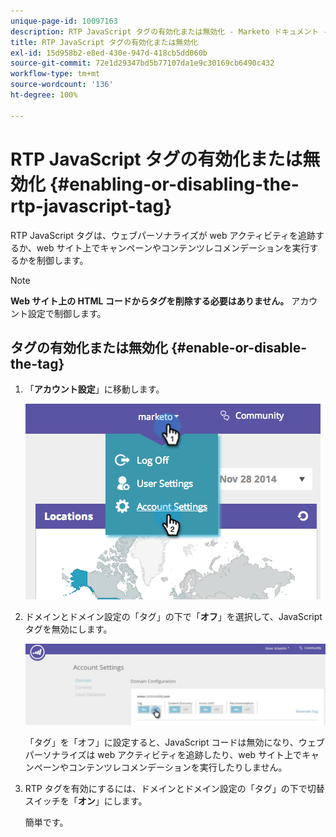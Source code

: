 ```yaml
---
unique-page-id: 10097163
description: RTP JavaScript タグの有効化または無効化 - Marketo ドキュメント - 製品ドキュメント
title: RTP JavaScript タグの有効化または無効化
exl-id: 15d958b2-e8ed-430e-947d-418cb5dd060b
source-git-commit: 72e1d29347bd5b77107da1e9c30169cb6490c432
workflow-type: tm+mt
source-wordcount: '136'
ht-degree: 100%

---
```


# RTP JavaScript タグの有効化または無効化 {#enabling-or-disabling-the-rtp-javascript-tag}

RTP JavaScript タグは、ウェブパーソナライズが web アクティビティを追跡するか、web サイト上でキャンペーンやコンテンツレコメンデーションを実行するかを制御します。

>[!NOTE]
>
>**Web サイト上の HTML コードからタグを削除する必要はありません。** アカウント設定で制御します。

## タグの有効化または無効化 {#enable-or-disable-the-tag}

1. 「**アカウント設定**」に移動します。

   ![](assets/image2014-12-1-23-3a3-3a12.png)

1. ドメインとドメイン設定の「タグ」の下で「**オフ**」を選択して、JavaScript タグを無効にします。

   ![](assets/account-settings-domain-tag.jpg)

   「タグ」を「オフ」に設定すると、JavaScript コードは無効になり、ウェブパーソナライズは web アクティビティを追跡したり、web サイト上でキャンペーンやコンテンツレコメンデーションを実行したりしません。

1. RTP タグを有効にするには、ドメインとドメイン設定の「タグ」の下で切替スイッチを「**オン**」にします。

   簡単です。
